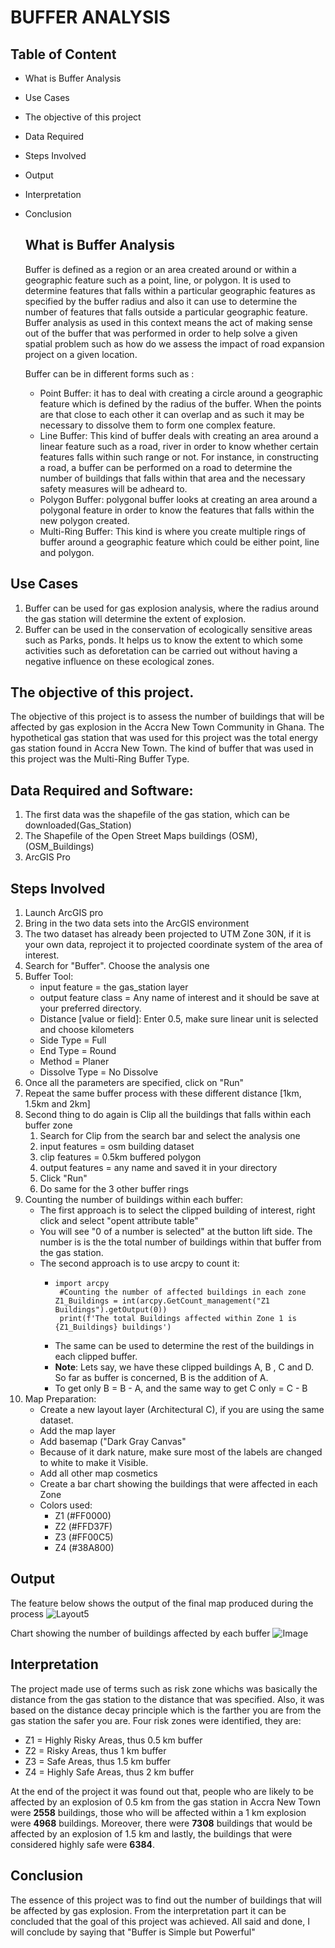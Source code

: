 # BUFFER ANALYSIS
## Table of Content
* What is Buffer Analysis
* Use Cases
* The objective of this project
* Data Required
* Steps Involved
* Output
* Interpretation
* Conclusion

  ## What is Buffer Analysis
  Buffer is defined as a region or an area created around or within a geographic feature such as a point, line, or polygon.
  It is used to determine features that falls within a particular geographic features as specified by the buffer radius and also it can use to determine the number of features that falls outside a particular geographic feature. Buffer analysis as used in this context means the act of making sense out of the buffer that was performed in order to help solve a given spatial problem such as how do we assess the impact of road expansion project on a given location.

  Buffer can be in different forms such as :
    * Point Buffer: it has to deal with creating a circle around a geographic feature which is defined by the radius of the buffer. When the points are that close to each other it  can overlap and as such it may be necessary to dissolve them to form one complex feature.
    * Line Buffer: This kind of buffer deals with creating an area around a linear feature such as a road, river in order to know whether certain features falls within such range or not. For  instance, in constructing a road, a buffer can be performed on a road to determine the number of buildings that falls within that area and the necessary safety measures will be  adheard to.
    * Polygon Buffer: polygonal buffer looks at creating an area around a polygonal feature in order to know the features that falls within the new polygon created.
    * Multi-Ring Buffer: This kind is where you create multiple rings of buffer around a geographic feature which could be either point, line and polygon.
## Use Cases
1. Buffer can be used for gas explosion analysis, where the radius around the gas station will determine the extent of explosion.
2. Buffer can be used in the conservation of ecologically sensitive areas such as Parks, ponds. It helps us to know the extent to which some activities such as deforetation can be carried out without having a negative influence on these ecological zones.

## The objective of this project.
The objective of this project is to assess the number of buildings that will be affected by gas explosion in the Accra New Town Community in Ghana.
The hypothetical gas station that was used for this project was the total energy gas station found in Accra New Town.
The kind of buffer that was used in this project was the Multi-Ring Buffer Type.


## Data Required and Software:
  1. The first data was the shapefile of the gas station, which can be downloaded(Gas_Station)
  2. The Shapefile of the Open Street Maps buildings (OSM), (OSM_Buildings)
  3. ArcGIS Pro 

## Steps Involved
1. Launch ArcGIS pro
2. Bring in the two data sets into the ArcGIS environment
3. The two dataset has already been projected to UTM Zone 30N, if it is your own data, reproject it to projected coordinate system of the area of interest.
4. Search for "Buffer". Choose the analysis one
5. Buffer Tool:
   * input feature  = the gas_station layer
   * output feature class = Any name of interest and it should be save at your preferred directory.
   * Distance [value or field]: Enter 0.5, make sure linear unit is selected and choose kilometers
   * Side Type = Full
   * End Type = Round
   * Method = Planer
   * Dissolve Type = No Dissolve
6. Once all the parameters are specified, click on "Run"
7. Repeat the same buffer process with these different distance [1km, 1.5km and 2km]
8. Second thing to do again is Clip all the buildings that falls within each buffer zone
     1. Search for Clip  from the search bar and select the analysis one
     2. input features = osm building dataset
     3. clip features = 0.5km buffered polygon
     4. output features = any name and saved it in your directory
     5. Click "Run"
     6. Do same for the 3 other buffer rings
9. Counting the number of buildings within each buffer:
      * The first approach is to select the clipped building of interest, right click and select "opent attribute table"
      * You will see "0 of a number is selected" at the button lift side. The number is is the the total number of buildings within that buffer from the gas station.
      * The second approach is to use arcpy to count it:
          * ```
            import arcpy
             #Counting the number of affected buildings in each zone
            Z1_Buildings = int(arcpy.GetCount_management("Z1 Buildings").getOutput(0))
             print(f'The total Buildings affected within Zone 1 is {Z1_Buildings} buildings')
            ```
        * The same can be used to determine the rest of the buildings in each clipped buffer.
        * **Note**: Lets say, we have these clipped buildings A, B , C and D. So far as buffer is concerned, B is the addition of A.
        * To get only B = B - A, and the same way to get C only = C - B
  10. Map Preparation:
        * Create a new layout layer (Architectural C), if you are using the same dataset.
        * Add the map layer
        * Add basemap ("Dark Gray Canvas"
        * Because of it dark nature, make sure most of the labels are changed to white to make it Visible.
        * Add all other map cosmetics
        * Create a bar chart showing the buildings that were affected in each Zone
        * Colors used: 
            * Z1 (#FF0000)
            * Z2 (#FFD37F)
            * Z3 (#FF00C5)
            * Z4 (#38A800)

## Output
The feature below shows the output of the final map produced during the process
![Layout5](https://github.com/user-attachments/assets/aa3a1efd-2a20-473e-8883-281aff45c8a2)

Chart showing the number of buildings affected by each buffer
![Image](https://github.com/user-attachments/assets/16e28902-ae81-4df0-8111-37e35c82a6f7)

## Interpretation
The project made use of terms such as risk zone whichs was basically the distance from the gas station to the distance that was specified. Also, it was based on the distance decay principle which is the farther you are from the gas station the safer you are. Four risk zones were identified, they are: 
  * Z1 = Highly Risky Areas, thus 0.5 km buffer
  * Z2 = Risky Areas, thus 1 km buffer
  * Z3 = Safe Areas, thus 1.5 km buffer
  * Z4 = Highly Safe Areas, thus 2 km buffer

At the end of the project it was found out that, people who are likely to be affected by an explosion of 0.5 km from the gas station in Accra New Town were **2558** buildings, those who will be affected within a 1 km explosion were **4968** buildings. Moreover, there were **7308** buildings that would be affected by an explosion of 1.5 km and lastly, the buildings that were considered highly safe were **6384**.

## Conclusion
The essence of this project was to find out the number of buildings that will be affected by gas explosion. From the interpretation part it can be concluded that the goal of this project was achieved. All said and done, I will conclude by saying that "Buffer is Simple but Powerful"

